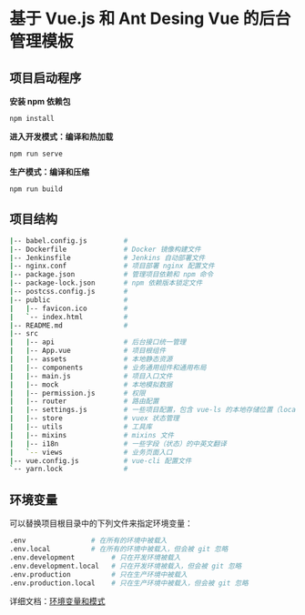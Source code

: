 # 基于 Vue.js 和 Ant Desing Vue 的后台管理模板

## 项目启动程序

**安装 npm 依赖包**

```
npm install
```

**进入开发模式：编译和热加载**

```
npm run serve
```

**生产模式：编译和压缩**
```
npm run build
```

## 项目结构

```bash
|-- babel.config.js         #
|-- Dockerfile              # Docker 镜像构建文件
|-- Jenkinsfile             # Jenkins 自动部署文件
|-- nginx.conf              # 项目部署 nginx 配置文件
|-- package.json            # 管理项目依赖和 npm 命令
|-- package-lock.json       # npm 依赖版本锁定文件
|-- postcss.config.js       #
|-- public                  #
|   |-- favicon.ico         #
|   `-- index.html          #
|-- README.md               #
|-- src
|   |-- api                 # 后台接口统一管理
|   |-- App.vue             # 项目根组件
|   |-- assets              # 本地静态资源
|   |-- components          # 业务通用组件和通用布局
|   |-- main.js             # 项目入口文件
|   |-- mock                # 本地模拟数据
|   |-- permission.js       # 权限
|   |-- router              # 路由配置
|   |-- settings.js         # 一些项目配置，包含 vue-ls 的本地存储位置（localStorage)
|   |-- store               # vuex 状态管理
|   |-- utils               # 工具库
|   |-- mixins              # mixins 文件
|   |-- i18n                # 一些字段（状态）的中英文翻译
|   `-- views               # 业务页面入口
|-- vue.config.js           # vue-cli 配置文件
`-- yarn.lock               #
```


## 环境变量

可以替换项目根目录中的下列文件来指定环境变量：

```sh
.env                # 在所有的环境中被载入
.env.local          # 在所有的环境中被载入，但会被 git 忽略
.env.development         # 只在开发环境被载入
.env.development.local   # 只在开发环境被载入，但会被 git 忽略
.env.production          # 只在生产环境中被载入
.env.production.local    # 只在生产环境中被载入，但会被 git 忽略
```


详细文档：[环境变量和模式](https://cli.vuejs.org/zh/guide/mode-and-env.html)